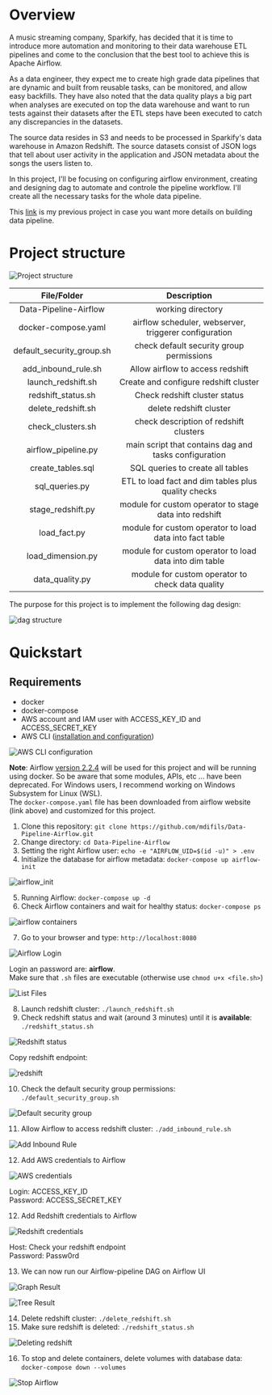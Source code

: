 # Overview

A music streaming company, Sparkify, has decided that it is time to introduce
more automation and monitoring to their data warehouse ETL pipelines and come to
the conclusion that the best tool to achieve this is Apache Airflow.

As a data engineer, they expect me to create high grade data pipelines that are
dynamic and built from reusable tasks, can be monitored, and allow easy backfills.
They have also noted that the data quality plays a big part when analyses are
executed on top the data warehouse and want to run tests against their datasets
after the ETL steps have been executed to catch any discrepancies in the datasets.

The source data resides in S3 and needs to be processed in Sparkify's data
warehouse in Amazon Redshift. The source datasets consist of JSON logs that tell
about user activity in the application and JSON metadata about the songs the
users listen to.

In this project, I'll be focusing on configuring airflow environment, creating
and designing dag to automate and controle the pipeline workflow. I'll create
all the necessary tasks for the whole data pipeline.

This [link](https://github.com/mdifils/Data-Warehouse-Redshift) is my previous
project in case you want more details on building data pipeline.

# Project structure

![Project structure](images/project_structure.png)

|        File/Folder        |                       Description                       |
| :-----------------------: | :-----------------------------------------------------: |
|   Data-Pipeline-Airflow   |                    working directory                    |
|    docker-compose.yaml    |  airflow scheduler, webserver, triggerer configuration  |
| default_security_group.sh |        check default security group permissions         |
|    add_inbound_rule.sh    |            Allow airflow to access redshift             |
|    launch_redshift.sh     |          Create and configure redshift cluster          |
|    redshift_status.sh     |              Check redshift cluster status              |
|    delete_redshift.sh     |                 delete redshift cluster                 |
|     check_clusters.sh     |         check description of redshift clusters          |
|    airflow_pipeline.py    |  main script that contains dag and tasks configuration  |
|     create_tables.sql     |            SQL queries to create all tables             |
|      sql_queries.py       |   ETL to load fact and dim tables plus quality checks   |
|     stage_redshift.py     | module for custom operator to stage data into redshift  |
|       load_fact.py        | module for custom operator to load data into fact table |
|     load_dimension.py     | module for custom operator to load data into dim table  |
|      data_quality.py      |    module for custom operator to check data quality     |

The purpose for this project is to implement the following dag design:

![dag structure](images/dag_structure.png)

# Quickstart

## Requirements

- docker
- docker-compose
- AWS account and IAM user with ACCESS_KEY_ID and ACCESS_SECRET_KEY
- AWS CLI ([installation and configuration](https://docs.aws.amazon.com/cli/latest/userguide/getting-started-install.html))

![AWS CLI configuration](images/aws_config.png)

**Note**: Airflow [version 2.2.4](https://airflow.apache.org/docs/apache-airflow/stable/start/docker.html)
will be used for this project and will be running using docker. So be aware that
some modules, APIs, etc ... have been deprecated. For Windows users, I recommend
working on Windows Subsystem for Linux (WSL).  
The `docker-compose.yaml` file has been downloaded from airflow website
(link above) and customized for this project.

1. Clone this repository: `git clone https://github.com/mdifils/Data-Pipeline-Airflow.git`
2. Change directory: `cd Data-Pipeline-Airflow`
3. Setting the right Airflow user: `echo -e "AIRFLOW_UID=$(id -u)" > .env`
4. Initialize the database for airflow metadata: `docker-compose up airflow-init`

![airflow_init](images/airflow_init.png)

5. Running Airflow: `docker-compose up -d`
6. Check Airflow containers and wait for healthy status: `docker-compose ps`

![airflow containers](images/airflow_containers.png)

7. Go to your browser and type: `http://localhost:8080`

![Airflow Login](images/login.png)

Login an password are: **airflow**.  
Make sure that `.sh` files are executable (otherwise use `chmod u+x <file.sh>`)

![List Files](images/list_files.png)

8. Launch redshift cluster: `./launch_redshift.sh`
9. Check redshift status and wait (around 3 minutes) until it is **available**: `./redshift_status.sh`

![Redshift status](images/redshift_status.png)

Copy redshift endpoint:

![redshift](images/redshift.png)

10. Check the default security group permissions: `./default_security_group.sh`

![Default security group](images/default_sg.png)

11. Allow Airflow to access redshift cluster: `./add_inbound_rule.sh`

![Add Inbound Rule](images/inbound_rule.png)

12. Add AWS credentials to Airflow

![AWS credentials](images/aws_credentials.png)

Login: ACCESS_KEY_ID  
Password: ACCESS_SECRET_KEY

12. Add Redshift credentials to Airflow

![Redshift credentials](images/redshift_credentials.png)

Host: Check your redshift endpoint  
Password: Passw0rd

13. We can now run our Airflow-pipeline DAG on Airflow UI

![Graph Result](images/dag_success_graph.png)

![Tree Result](images/dag_success_tree.png)

14. Delete redshift cluster: `./delete_redshift.sh`
15. Make sure redshift is deleted: `./redshift_status.sh`

![Deleting redshift](images/delete_redshift.png)

16. To stop and delete containers, delete volumes with database data: `docker-compose down --volumes`

![Stop Airflow](images/stop_airflow.png)

